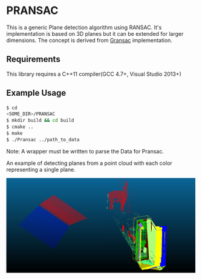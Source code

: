 # PRANSAC
This is a generic Plane detection algorithm using RANSAC. It's implementation is based on 3D planes but it can be extended for larger dimensions. The concept is derived from [Gransac](https://github.com/drsrinathsridhar/GRANSAC) implementation. 

## Requirements
This library requires a C++11 compiler(GCC 4.7+, Visual Studio 2013+)

## Example Usage
```bash
$ cd
<SOME_DIR>/PRANSAC
$ mkdir build && cd build
$ cmake ..
$ make
$ ./Pransac ../path_to_data
```
Note: A wrapper must be written to parse the Data for Pransac.

An example of detecting planes from a point cloud with each color representing a single plane.

<img src="examples/plane1-perfect.png" width="250" height="250" align="left"><img src="examples/LastBigPlane2.png" width="250" height ="250" align="left">
